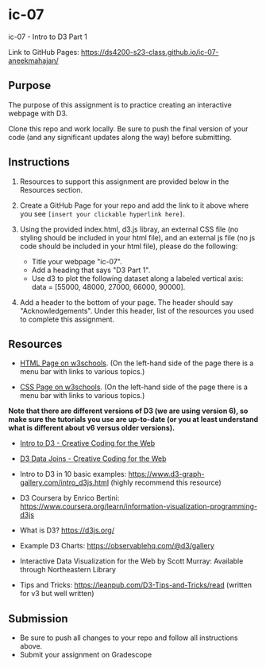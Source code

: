 # ic-07
ic-07 - Intro to D3 Part 1

Link to GitHub Pages: https://ds4200-s23-class.github.io/ic-07-aneekmahajan/

## Purpose

The purpose of this assignment is to practice creating an interactive webpage with D3.  

Clone this repo and work locally. Be sure to push the final version of your code (and any significant updates along the way) before submitting. 

## Instructions

1. Resources to support this assignment are provided below in the Resources section.  

1. Create a GitHub Page for your repo and add the link to it above where you see `[insert your clickable hyperlink here]`. 

1. Using the provided index.html, d3.js libray, an external CSS file (no styling should be included in your html file), and an external js file (no js code should be included in your html file), please do the following: 
   - Title your webpage "ic-07". 
   - Add a heading that says "D3 Part 1".
   - Use d3 to plot the following dataset along a labeled vertical axis: data = [55000, 48000, 27000, 66000, 90000].  

1. Add a header to the bottom of your page. The header should say "Acknowledgements". Under this header, list of the resources you used to complete this assignment.

## Resources 

* [HTML Page on w3schools](https://www.w3schools.com/html/default.asp). (On the left-hand side of the page there is a menu bar with links to various topics.) 

* [CSS Page on w3schools](https://www.w3schools.com/css/default.asp). (On the left-hand side of the page there is a menu bar with links to various topics.) 

**Note that there are different versions of D3 (we are using version 6), so make sure the tutorials you use are up-to-date (or you at least understand what is different about v6 versus older versions).**

* [Intro to D3 - Creative Coding for the Web](https://www.fluidencodings.com/teaching-materials/cc-for-the-web/v1/page.php?pid=svg)

* [D3 Data Joins - Creative Coding for the Web](https://www.fluidencodings.com/teaching-materials/cc-for-the-web/v1/page.php?pid=data-joins) 

* Intro to D3 in 10 basic examples: https://www.d3-graph-gallery.com/intro_d3js.html (highly recommend this resource)

* D3 Coursera by Enrico Bertini: https://www.coursera.org/learn/information-visualization-programming-d3js

* What is D3? https://d3js.org/

* Example D3 Charts: https://observablehq.com/@d3/gallery

* Interactive Data Visualization for the Web by Scott Murray: Available through Northeastern Library

* Tips and Tricks: https://leanpub.com/D3-Tips-and-Tricks/read (written for v3 but well written)

## Submission

* Be sure to push all changes to your repo and follow all instructions above. 
* Submit your assignment on Gradescope   
